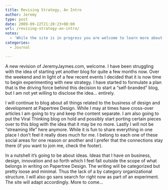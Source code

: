 ```yaml
---
title: Revising Strategy, An Intro
author: Jeremy
type: post
date: 2009-09-22T21:20:23+00:00
url: /revising-strategy-an-intro/
notes:
  - 'While the site is in progress you are welcome to learn more about me and what I do at <a href="http://papertreedesign.com/about/">Papertree Design</a>.'
categories:
  - Journal

---
```

A new revision of JeremyJaymes.com, welcome. I have been struggling with the idea of starting yet another blog for quite a few months now. Over the weekend and in light of a few recent events I decided that it is now time to begin experimenting with new strategy. I have started to formulate a plan that is the driving force behind this decision to start a &ldquo;self-branded” blog, but I am not yet willing to disclose the idea… entirely.

I will continue to blog about all things related to the business of design and development at Papertree Design. While I may at times have cross-over articles I am going to try and keep the content separate. I am also going to put the Viral Thinking blog on hold and possibly start porting certain pieces over to this blog with the idea that it may be no more. Lastly I will not be “streaming life” here anymore. While it is fun to share everything in one place I don&#8217;t feel it really does much for me. I belong to each one of these social areas for one reason or another and I prefer that the connections stay there (if you want to join me, check the footer).

In a nutshell it&#8217;s going to be about ideas. Ideas that I have on business, design, innovation and so forth which I feel fall outside the scope of what belongs in writing on Papertree Design. The writing will be categorized but pretty loose and minimal. Thus the lack of a by category organizational structure. I will also go sans search for right now as part of an experiment. The site will adapt accordingly. More to come&hellip;